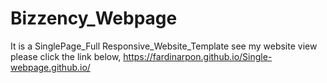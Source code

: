 # Bizzency_Webpage
It is a SinglePage_Full Responsive_Website_Template 
see my website view please click the link below,
https://fardinarpon.github.io/Single-webpage.github.io/
